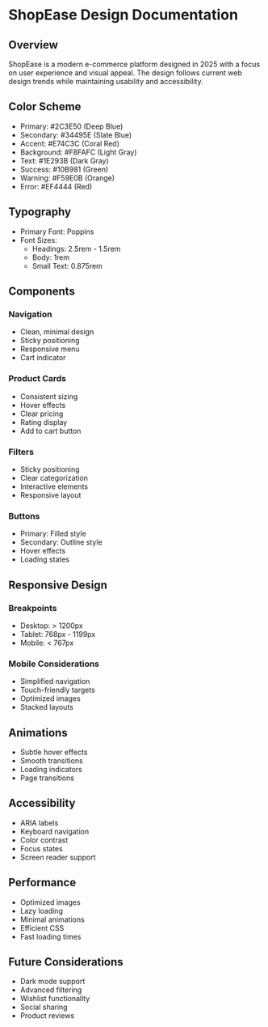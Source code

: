 # ShopEase Design Documentation

## Overview

ShopEase is a modern e-commerce platform designed in 2025 with a focus on user experience and visual appeal. The design follows current web design trends while maintaining usability and accessibility.

## Color Scheme

- Primary: #2C3E50 (Deep Blue)
- Secondary: #34495E (Slate Blue)
- Accent: #E74C3C (Coral Red)
- Background: #F8FAFC (Light Gray)
- Text: #1E293B (Dark Gray)
- Success: #10B981 (Green)
- Warning: #F59E0B (Orange)
- Error: #EF4444 (Red)

## Typography

- Primary Font: Poppins
- Font Sizes:
  - Headings: 2.5rem - 1.5rem
  - Body: 1rem
  - Small Text: 0.875rem

## Components

### Navigation
- Clean, minimal design
- Sticky positioning
- Responsive menu
- Cart indicator

### Product Cards
- Consistent sizing
- Hover effects
- Clear pricing
- Rating display
- Add to cart button

### Filters
- Sticky positioning
- Clear categorization
- Interactive elements
- Responsive layout

### Buttons
- Primary: Filled style
- Secondary: Outline style
- Hover effects
- Loading states

## Responsive Design

### Breakpoints
- Desktop: > 1200px
- Tablet: 768px - 1199px
- Mobile: < 767px

### Mobile Considerations
- Simplified navigation
- Touch-friendly targets
- Optimized images
- Stacked layouts

## Animations

- Subtle hover effects
- Smooth transitions
- Loading indicators
- Page transitions

## Accessibility

- ARIA labels
- Keyboard navigation
- Color contrast
- Focus states
- Screen reader support

## Performance

- Optimized images
- Lazy loading
- Minimal animations
- Efficient CSS
- Fast loading times

## Future Considerations

- Dark mode support
- Advanced filtering
- Wishlist functionality
- Social sharing
- Product reviews 